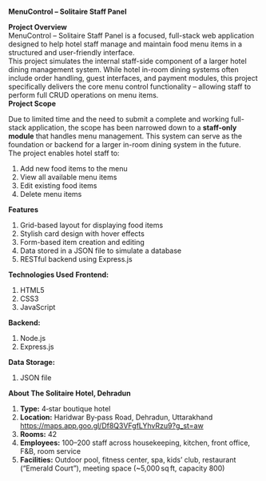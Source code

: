 **MenuControl – Solitaire Staff Panel**

 **Project Overview**<br>
MenuControl – Solitaire Staff Panel is a focused, full-stack web application designed to help hotel staff manage and maintain food menu items in a structured and user-friendly interface.
<br>
This project simulates the internal staff-side component of a larger hotel dining management system. While hotel in-room dining systems often include order handling, guest interfaces, and payment modules, 
this project specifically delivers the core menu control functionality – allowing staff to perform full CRUD operations on menu items.
<br>
 **Project Scope**<br>

Due to limited time and the need to submit a complete and working full-stack application, the scope has been narrowed down to a **staff-only module** that handles menu management. 
This system can serve as the foundation or backend for a larger in-room dining system in the future.
<br>
The project enables hotel staff to:<br>
1. Add new food items to the menu
2. View all available menu items
3. Edit existing food items
4. Delete menu items
   
**Features**
1. Grid-based layout for displaying food items
2. Stylish card design with hover effects
3. Form-based item creation and editing
4. Data stored in a JSON file to simulate a database
5. RESTful backend using Express.js

**Technologies Used**
**Frontend:**
1. HTML5
2. CSS3
3. JavaScript

**Backend:**
1. Node.js
2. Express.js

**Data Storage:**
1. JSON file 

**About The Solitaire Hotel, Dehradun**

1. **Type:** 4‑star boutique hotel  
2. **Location:** Haridwar By‑pass Road, Dehradun, Uttarakhand
   https://maps.app.goo.gl/Df8Q3VFgfLYhvRzu9?g_st=aw
3. **Rooms:** 42  
4. **Employees:** 100–200 staff across housekeeping, kitchen, front office, F&B, room service  
5. **Facilities:** Outdoor pool, fitness center, spa, kids’ club, restaurant (“Emerald Court”), meeting space (~5,000 sq ft, capacity 800)

